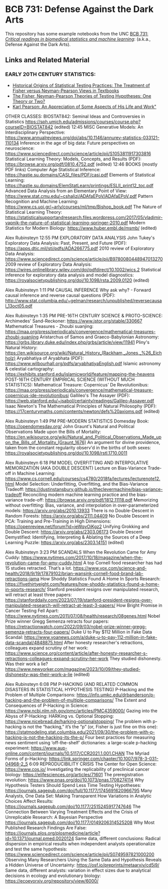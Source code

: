 # BCB 731: Defense Against the Dark Arts

This repository has some example notebooks from the UNC [BCB 731: *Critical readings in biomedical statistics and
machine learning*](https://bcb.unc.edu/wp-content/uploads/sites/9553/2023/07/BCB-731-Fall-2023-Syllabus.pdf):  (a.k.a., Defense Against the Dark Arts). 

## Links and Related Material

### EARLY 20TH CENTURY STATISTICS:
* [Historical Origins of Statistical Testing Practices: The Treatment of Fisher versus Neyman-Pearson Views in Textbooks](https://www.jstor.org/stable/20152384)
* [The Fisher, Neyman-Pearson Theories of Testing Hypotheses: One Theory or Two?](https://www.jstor.org/stable/2291263)
* [Karl Pearson: An Appreciation of Some Aspects of His Life and Work"](https://www.jstor.org/stable/pdf/2333951.pdf?refreqid=excelsior%3A975309660a70a47bc64346dc80e676bb&ab_segments=&origin=&initiator=&acceptTC=1)

OTHER CLASSES:
BIOSTAT842: Seminal Ideas and Controversies in Statistics
https://sph.umich.edu/admissions/courses/course.php?courseID=BIOSTAT842 (edited) 
12:45
MISC
Generative Models: An Interdisciplinary Perspective: https://www.annualreviews.org/doi/abs/10.1146/annurev-statistics-033121-110134
Inference in the age of big data: Future perspectives on neuroscience: https://www.sciencedirect.com/science/article/pii/S1053811917303816
Statistical Learning Theory: Models, Concepts, and Results (PDF): https://browse.arxiv.org/pdf/0810.4752.pdf
(edited)
12:46
BOOKS (mostly PDF links)
Computer Age Statistical Inference: https://hastie.su.domains/CASI_files/PDF/casi.pdf
Elements of Statistical Learning: https://hastie.su.domains/ElemStatLearn/printings/ESLII_print12_toc.pdf
Advanced Data Analysis from an Elementary Point of View: https://www.stat.cmu.edu/~cshalizi/ADAfaEPoV/ADAfaEPoV.pdf
Pattern Recognition and Machine Learning: https://www.cs.uoi.gr/~arly/courses/ml/tmp/Bishop_book.pdf
The Nature of Statistical Learning Theory: https://statisticalsupportandresearch.files.wordpress.com/2017/05/vladimir-vapnik-the-nature-of-statistical-learning-springer-2010.pdf
Modern Statistics for Modern Biology: https://www.huber.embl.de/msmb/
(edited)


Alex Rubinsteyn
  12:55 PM
EXPLORATORY DATA ANALYSIS
John Tukey's Exploratory Data Analysis: Past, Present, and Future (PDF): https://apps.dtic.mil/sti/pdfs/ADA266775.pdf
2010 review of Exploratory Data Analysis: https://www.sciencedirect.com/science/article/pii/B9780080448947013270
2009 review of Exploratory Data Analysis: https://wires.onlinelibrary.wiley.com/doi/pdfdirect/10.1002/wics.2
Statistical inference for exploratory data analysis and model diagnostics: https://royalsocietypublishing.org/doi/10.1098/rsta.2009.0120
(edited)


Alex Rubinsteyn
  1:11 PM
CAUSAL INFERENCE
Why ask why? - Forward causal inference and reverse causal questions (PDF): http://www.stat.columbia.edu/~gelman/research/unpublished/reversecausal_13oct05.pdf


Alex Rubinsteyn
  1:35 PM
PRE-16TH CENTURY SCIENCE & PROTO-SCIENCE:
Archimedes' Sand-Reckoner: https://www.jstor.org/stable/330667
Mathematical Treasures - Zhoubi suanjing: https://maa.org/press/periodicals/convergence/mathematical-treasures-zhoubi-suanjing
Aristarchus of Samos and Graeco-Babylonian Astronomy: https://grbs.library.duke.edu/index.php/grbs/article/view/11941
Pliny's Natural History: https://en.wikisource.org/wiki/Natural_History_(Rackham,_Jones,_%26_Eichholz)
Aryabhatiya of Aryabhata (PDF): https://www.wilbourhall.org/pdfs/aryabhatiyaEnglish.pdf
Islamic astronomy & celestial cartography: https://exhibits.stanford.edu/islamicworld/feature/mapping-the-heavens
POST-16TH CENTURY EMPIRICAL SCIENCE (WITHOUT MUCH STATISTICS):
Mathematical Treasure: Copernicus' De Revolutionibus: https://maa.org/press/periodicals/convergence/mathematical-treasure-copernicus-ide-revolutionibusi
Gallileo's The Assayer (PDF): https://web.stanford.edu/~jsabol/certainty/readings/Galileo-Assayer.pdf
Isaac Newton's The Mathematical Principles of Natural Philosophy (PDF): https://17centurymaths.com/contents/newton/defs%20axioms.pdf
(edited)


Alex Rubinsteyn
  1:49 PM
PRE-MODERN STATISTICS
Domesday Book: https://opendomesday.org/
John Graunt's Natural and Political Observations Made upon the Bills of Mortality: https://en.wikisource.org/wiki/Natural_and_Political_Observations_Made_upon_the_Bills_of_Mortality_(Graunt_1676)
An argument for divine providence, taken from the constant regularity observ'd in the births of both sexes: https://royalsocietypublishing.org/doi/10.1098/rstl.1710.0011


Alex Rubinsteyn
  6:18 PM
MODEL OVERFITTING AND INTERPOLATIVE MEMORIZATION (AKA DOUBLE DESCENT)
Lecture on Bias-Variance Trade-off in Machine Learning: https://www.cs.cornell.edu/courses/cs4780/2018fa/lectures/lecturenote12.html
Model Selection: Underfitting, Overfitting, and the Bias-Variance Tradeoff: https://dustinstansbury.github.io/theclevermachine/bias-variance-tradeoff
Reconciling modern machine learning practice and the bias-variance trade-off: https://browse.arxiv.org/pdf/1812.11118.pdf
Memorizing without overfitting: Bias, variance, and interpolation in over-parameterized models: https://arxiv.org/abs/2010.13933
There is no Double-Descent in Random Forests: https://arxiv.org/abs/2111.04409
No Double Descent in PCA: Training and Pre-Training in High Dimensions: https://openreview.net/forum?id=ieWqvOiKgz2
Unifying Grokking and Double Descent: https://arxiv.org/abs/2303.06173
Double Descent Demystified: Identifying, Interpreting & Ablating the Sources of a Deep Learning Puzzle: https://arxiv.org/abs/2303.14151
 (edited) 


Alex Rubinsteyn
  3:23 PM
SCANDALS
When the Revolution Came for Amy Cuddy: https://www.nytimes.com/2017/10/18/magazine/when-the-revolution-came-for-amy-cuddy.html
A top Cornell food researcher has had 15 studies retracted. That’s a lot. https://www.vox.com/science-and-health/2018/9/19/17879102/brian-wansink-cornell-food-brand-lab-retractions-jama
How Shoddy Statistics Found A Home In Sports Research: https://fivethirtyeight.com/features/how-shoddy-statistics-found-a-home-in-sports-research/
Stanford president resigns over manipulated research, will retract at least three papers: https://stanforddaily.com/2023/07/19/stanford-president-resigns-over-manipulated-research-will-retract-at-least-3-papers/
How Bright Promise in Cancer Testing Fell Apart: https://www.nytimes.com/2011/07/08/health/research/08genes.html
Nobel Prize winner Gregg Semenza retracts four papers: https://retractionwatch.com/2022/09/03/nobel-prize-winner-gregg-semenza-retracts-four-papers/
Duke U to Pay $112 Million in Fake Data Scandal: https://www.voanews.com/a/duke-u-to-pay-112-million-in-fake-data-scandal/4848875.html
After honesty researcher's retractions, colleagues expand scrutiny of her work: https://www.science.org/content/article/after-honesty-researcher-s-retractions-colleagues-expand-scrutiny-her-work
They studied dishonesty. Was their work a lie?  https://www.newyorker.com/magazine/2023/10/09/they-studied-dishonesty-was-their-work-a-lie
(edited)


Alex Rubinsteyn
  6:08 PM
P-HACKING (AND RELATED COMMON DISASTERS IN STATISTICAL HYPOTHESIS TESTING)
P-Hacking and the Problem of Multiple Comparisons: https://info.umkc.edu/drbanderson/p-hacking-and-the-problem-of-multiple-comparisons/
The Extent and Consequences of P-Hacking in Science: https://www.ncbi.nlm.nih.gov/pmc/articles/PMC4359000/
Gazing into the Abyss of P-Hacking: HARKing vs. Optional Stopping: https://www.nicebread.de/harking-optionalstopping/
The problem with p-hacking is not the “hacking,” it’s the “p” (or, Fisher is just fine on this one): https://statmodeling.stat.columbia.edu/2021/09/30/the-problem-with-p-hacking-is-not-the-hacking-its-the-p/
Four best practices for measuring news sentiment using ‘off-the-shelf’ dictionaries: a large-scale p-hacking experiment: https://www.aup-online.com/content/journals/10.5117/CCR2021.1.001.CHAN
The Myriad Forms of p-Hacking: https://link.springer.com/chapter/10.1007/978-3-031-04968-2_5
6:09
REPRODUCIBILITY CRISIS
The Center for Open Science: https://www.cos.io/
Investigating the replicability of preclinical cancer biology: https://elifesciences.org/articles/71601
The preregistration revolution: https://www.pnas.org/doi/10.1073/pnas.1708274114
Why Hypothesis Testers Should Spend Less Time Testing Hypotheses: https://journals.sagepub.com/doi/full/10.1177/1745691620966795
Many Analysts, One Data Set: Making Transparent How Variations in Analytic Choices Affect Results: https://journals.sagepub.com/doi/10.1177/2515245917747646
The Connection Between Varying Treatment Effects and the Crisis of Unreplicable Research: A Bayesian Perspective https://journals.sagepub.com/doi/10.1177/0149206314525208
Why Most Published Research Findings Are False: https://journals.plos.org/plosmedicine/article?id=10.1371/journal.pmed.0020124
Same data, different conclusions: Radical dispersion in empirical results when independent analysts operationalize and test the same hypothesis: https://www.sciencedirect.com/science/article/pii/S0749597821000200
Observing Many Researchers Using the Same Data and Hypothesis Reveals a Hidden Universe of Uncertainty: https://osf.io/preprints/metaarxiv/cd5j9/
Same data, different analysts: variation in effect sizes due to analytical decisions in ecology and evolutionary biology: https://ecoevorxiv.org/repository/view/6000/
